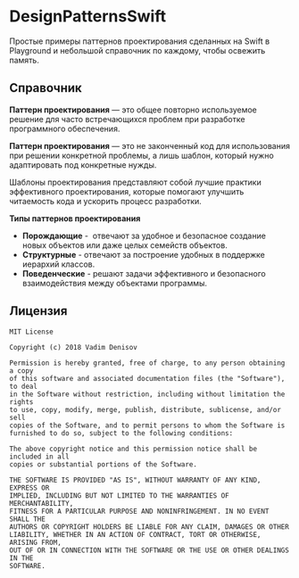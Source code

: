 # DesignPatternsSwift
Простые примеры паттернов проектирования сделанных на Swift в Playground и небольшой справочник по каждому, чтобы освежить память.
## Справочник
<b>Паттерн проектирования</b> — это общее повторно используемое решение для часто встречающихся проблем при разработке программного обеспечения.

<b>Паттерн проектирования</b> — это не законченный код для использования при решении конкретной проблемы, а лишь шаблон, который нужно адаптировать под конкретные нужды.

Шаблоны проектирования представляют собой лучшие практики эффективного проектирования, которые помогают улучшить читаемость кода и ускорить процесс разработки.

<b>Типы паттернов проектирования</b>
+ <b>Порождающие</b> -  отвечают за удобное и безопасное создание новых объектов или даже целых семейств объектов.
+ <b>Структурные</b> - отвечают за построение удобных в поддержке иерархий классов.
+ <b>Поведенческие</b> - решают задачи эффективного и безопасного взаимодействия между объектами программы.

## Лицензия
    MIT License

    Copyright (c) 2018 Vadim Denisov

    Permission is hereby granted, free of charge, to any person obtaining a copy
    of this software and associated documentation files (the "Software"), to deal
    in the Software without restriction, including without limitation the rights
    to use, copy, modify, merge, publish, distribute, sublicense, and/or sell
    copies of the Software, and to permit persons to whom the Software is
    furnished to do so, subject to the following conditions:

    The above copyright notice and this permission notice shall be included in all
    copies or substantial portions of the Software.

    THE SOFTWARE IS PROVIDED "AS IS", WITHOUT WARRANTY OF ANY KIND, EXPRESS OR
    IMPLIED, INCLUDING BUT NOT LIMITED TO THE WARRANTIES OF MERCHANTABILITY,
    FITNESS FOR A PARTICULAR PURPOSE AND NONINFRINGEMENT. IN NO EVENT SHALL THE
    AUTHORS OR COPYRIGHT HOLDERS BE LIABLE FOR ANY CLAIM, DAMAGES OR OTHER
    LIABILITY, WHETHER IN AN ACTION OF CONTRACT, TORT OR OTHERWISE, ARISING FROM,
    OUT OF OR IN CONNECTION WITH THE SOFTWARE OR THE USE OR OTHER DEALINGS IN THE
    SOFTWARE.
